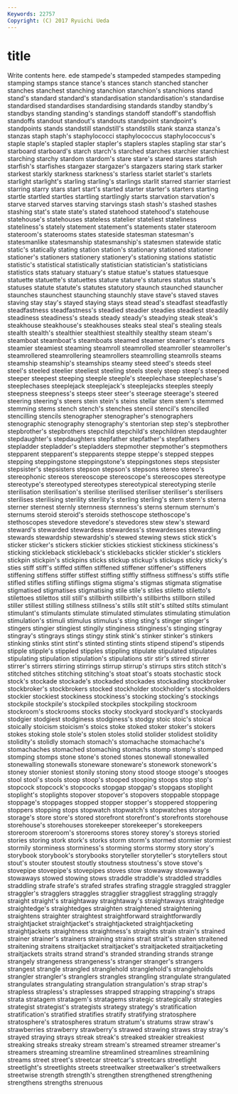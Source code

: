 ```yaml
---
Keywords: 22757 
Copyright: (C) 2017 Ryuichi Ueda
---
```


# title

Write contents here.
ede
stampede's stampeded stampedes stampeding stamping stamps stance stance's stances stanch
stanched stancher stanches stanchest stanching stanchion stanchion's stanchions stand stand's
standard standard's standardisation standardisation's standardise standardised standardises standardising standards standby
standby's standbys standing standing's standings standoff standoff's standoffish standoffs standout
standout's standouts standpoint standpoint's standpoints stands standstill standstill's standstills stank
stanza stanza's stanzas staph staph's staphylococci staphylococcus staphylococcus's staple staple's
stapled stapler stapler's staplers staples stapling star star's starboard starboard's
starch starch's starched starches starchier starchiest starching starchy stardom stardom's
stare stare's stared stares starfish starfish's starfishes stargazer stargazer's stargazers
staring stark starker starkest starkly starkness starkness's starless starlet starlet's
starlets starlight starlight's starling starling's starlings starlit starred starrier starriest
starring starry stars start start's started starter starter's starters starting
startle startled startles startling startlingly starts starvation starvation's starve starved
starves starving starvings stash stash's stashed stashes stashing stat's state
state's stated statehood statehood's statehouse statehouse's statehouses stateless statelier stateliest
stateliness stateliness's stately statement statement's statements stater stateroom stateroom's staterooms
states stateside statesman statesman's statesmanlike statesmanship statesmanship's statesmen statewide static
static's statically stating station station's stationary stationed stationer stationer's stationers
stationery stationery's stationing stations statistic statistic's statistical statistically statistician statistician's
statisticians statistics stats statuary statuary's statue statue's statues statuesque statuette
statuette's statuettes stature stature's statures status status's statuses statute statute's
statutes statutory staunch staunched stauncher staunches staunchest staunching staunchly stave
stave's staved staves staving stay stay's stayed staying stays stead
stead's steadfast steadfastly steadfastness steadfastness's steadied steadier steadies steadiest steadily
steadiness steadiness's steads steady steady's steadying steak steak's steakhouse steakhouse's
steakhouses steaks steal steal's stealing steals stealth stealth's stealthier stealthiest
stealthily stealthy steam steam's steamboat steamboat's steamboats steamed steamer steamer's
steamers steamier steamiest steaming steamroll steamrolled steamroller steamroller's steamrollered steamrollering
steamrollers steamrolling steamrolls steams steamship steamship's steamships steamy steed steed's
steeds steel steel's steeled steelier steeliest steeling steels steely steep
steep's steeped steeper steepest steeping steeple steeple's steeplechase steeplechase's steeplechases
steeplejack steeplejack's steeplejacks steeples steeply steepness steepness's steeps steer steer's
steerage steerage's steered steering steering's steers stein stein's steins stellar
stem stem's stemmed stemming stems stench stench's stenches stencil stencil's
stencilled stencilling stencils stenographer stenographer's stenographers stenographic stenography stenography's stentorian
step step's stepbrother stepbrother's stepbrothers stepchild stepchild's stepchildren stepdaughter stepdaughter's
stepdaughters stepfather stepfather's stepfathers stepladder stepladder's stepladders stepmother stepmother's stepmothers
stepparent stepparent's stepparents steppe steppe's stepped steppes stepping steppingstone steppingstone's
steppingstones steps stepsister stepsister's stepsisters stepson stepson's stepsons stereo stereo's
stereophonic stereos stereoscope stereoscope's stereoscopes stereotype stereotype's stereotyped stereotypes stereotypical
stereotyping sterile sterilisation sterilisation's sterilise sterilised steriliser steriliser's sterilisers sterilises
sterilising sterility sterility's sterling sterling's stern stern's sterna sterner sternest
sternly sternness sternness's sterns sternum sternum's sternums steroid steroid's steroids
stethoscope stethoscope's stethoscopes stevedore stevedore's stevedores stew stew's steward steward's
stewarded stewardess stewardess's stewardesses stewarding stewards stewardship stewardship's stewed stewing
stews stick stick's sticker sticker's stickers stickier stickies stickiest stickiness
stickiness's sticking stickleback stickleback's sticklebacks stickler stickler's sticklers stickpin stickpin's
stickpins sticks stickup stickup's stickups sticky sticky's sties stiff stiff's
stiffed stiffen stiffened stiffener stiffener's stiffeners stiffening stiffens stiffer stiffest
stiffing stiffly stiffness stiffness's stiffs stifle stifled stifles stifling stiflings
stigma stigma's stigmas stigmata stigmatise stigmatised stigmatises stigmatising stile stile's
stiles stiletto stiletto's stilettoes stilettos still still's stillbirth stillbirth's stillbirths
stillborn stilled stiller stillest stilling stillness stillness's stills stilt stilt's
stilted stilts stimulant stimulant's stimulants stimulate stimulated stimulates stimulating stimulation
stimulation's stimuli stimulus stimulus's sting sting's stinger stinger's stingers stingier
stingiest stingily stinginess stinginess's stinging stingray stingray's stingrays stings stingy
stink stink's stinker stinker's stinkers stinking stinks stint stint's stinted
stinting stints stipend stipend's stipends stipple stipple's stippled stipples stippling
stipulate stipulated stipulates stipulating stipulation stipulation's stipulations stir stir's stirred
stirrer stirrer's stirrers stirring stirrings stirrup stirrup's stirrups stirs stitch
stitch's stitched stitches stitching stitching's stoat stoat's stoats stochastic stock
stock's stockade stockade's stockaded stockades stockading stockbroker stockbroker's stockbrokers stocked
stockholder stockholder's stockholders stockier stockiest stockiness stockiness's stocking stocking's stockings
stockpile stockpile's stockpiled stockpiles stockpiling stockroom stockroom's stockrooms stocks stocky
stockyard stockyard's stockyards stodgier stodgiest stodginess stodginess's stodgy stoic stoic's
stoical stoically stoicism stoicism's stoics stoke stoked stoker stoker's stokers
stokes stoking stole stole's stolen stoles stolid stolider stolidest stolidity
stolidity's stolidly stomach stomach's stomachache stomachache's stomachaches stomached stomaching stomachs
stomp stomp's stomped stomping stomps stone stone's stoned stones stonewall
stonewalled stonewalling stonewalls stoneware stoneware's stonework stonework's stoney stonier stoniest
stonily stoning stony stood stooge stooge's stooges stool stool's stools
stoop stoop's stooped stooping stoops stop stop's stopcock stopcock's stopcocks
stopgap stopgap's stopgaps stoplight stoplight's stoplights stopover stopover's stopovers stoppable
stoppage stoppage's stoppages stopped stopper stopper's stoppered stoppering stoppers stopping
stops stopwatch stopwatch's stopwatches storage storage's store store's stored storefront
storefront's storefronts storehouse storehouse's storehouses storekeeper storekeeper's storekeepers storeroom storeroom's
storerooms stores storey storey's storeys storied stories storing stork stork's
storks storm storm's stormed stormier stormiest stormily storminess storminess's storming
storms stormy story story's storybook storybook's storybooks storyteller storyteller's storytellers
stout stout's stouter stoutest stoutly stoutness stoutness's stove stove's stovepipe
stovepipe's stovepipes stoves stow stowaway stowaway's stowaways stowed stowing stows
straddle straddle's straddled straddles straddling strafe strafe's strafed strafes strafing
straggle straggled straggler straggler's stragglers straggles stragglier straggliest straggling straggly
straight straight's straightaway straightaway's straightaways straightedge straightedge's straightedges straighten straightened
straightening straightens straighter straightest straightforward straightforwardly straightjacket straightjacket's straightjacketed straightjacketing
straightjackets straightness straightness's straights strain strain's strained strainer strainer's strainers
straining strains strait strait's straiten straitened straitening straitens straitjacket straitjacket's
straitjacketed straitjacketing straitjackets straits strand strand's stranded stranding strands strange
strangely strangeness strangeness's stranger stranger's strangers strangest strangle strangled stranglehold
stranglehold's strangleholds strangler strangler's stranglers strangles strangling strangulate strangulated strangulates
strangulating strangulation strangulation's strap strap's strapless strapless's straplesses strapped strapping
strapping's straps strata stratagem stratagem's stratagems strategic strategically strategies strategist
strategist's strategists strategy strategy's stratification stratification's stratified stratifies stratify stratifying
stratosphere stratosphere's stratospheres stratum stratum's stratums straw straw's strawberries strawberry
strawberry's strawed strawing straws stray stray's strayed straying strays streak
streak's streaked streakier streakiest streaking streaks streaky stream stream's streamed
streamer streamer's streamers streaming streamline streamlined streamlines streamlining streams street
street's streetcar streetcar's streetcars streetlight streetlight's streetlights streets streetwalker streetwalker's
streetwalkers streetwise strength strength's strengthen strengthened strengthening strengthens strengths strenuous
